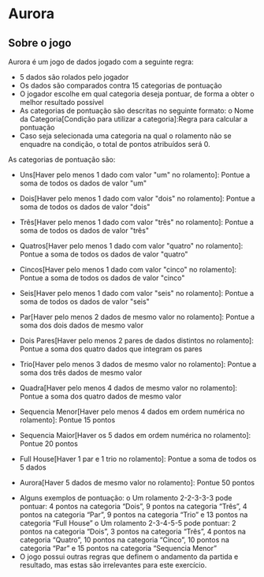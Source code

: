 # Aurora 

## Sobre o jogo
 Aurora é um jogo de dados jogado com a seguinte regra:
* 5 dados são rolados pelo jogador
* Os dados são comparados contra 15 categorias de pontuação
* O jogador escolhe em qual categoria deseja pontuar, de forma a obter o melhor
resultado possível
* As categorias de pontuação são descritas no seguinte formato:
o Nome da Categoria[Condição para utilizar a categoria]:Regra para calcular a
pontuação
* Caso seja selecionada uma categoria na qual o rolamento não se enquadre na
condição, o total de pontos atribuídos será 0.
 
 
 As categorias de pontuação são:

 - Uns[Haver pelo menos 1 dado com valor "um" no rolamento]: Pontue a soma
de todos os dados de valor "um"

 - Dois[Haver pelo menos 1 dado com valor "dois" no rolamento]: Pontue a soma
de todos os dados de valor "dois"

 - Três[Haver pelo menos 1 dado com valor "três" no rolamento]: Pontue a soma
de todos os dados de valor "três"
 
 - Quatros[Haver pelo menos 1 dado com valor "quatro" no rolamento]: Pontue a
soma de todos os dados de valor "quatro"

 - Cincos[Haver pelo menos 1 dado com valor "cinco" no rolamento]: Pontue a
soma de todos os dados de valor "cinco"

- Seis[Haver pelo menos 1 dado com valor "seis" no rolamento]: Pontue a soma
de todos os dados de valor "seis"

- Par[Haver pelo menos 2 dados de mesmo valor no rolamento]: Pontue a soma
dos dois dados de mesmo valor

- Dois Pares[Haver pelo menos 2 pares de dados distintos no rolamento]: Pontue
a soma dos quatro dados que integram os pares

- Trio[Haver pelo menos 3 dados de mesmo valor no rolamento]: Pontue a soma
dos três dados de mesmo valor

- Quadra[Haver pelo menos 4 dados de mesmo valor no rolamento]: Pontue a
soma dos quatro dados de mesmo valor

- Sequencia Menor[Haver pelo menos 4 dados em ordem numérica no
rolamento]: Pontue 15 pontos

- Sequencia Maior[Haver os 5 dados em ordem numérica no rolamento]: Pontue
20 pontos

- Full House[Haver 1 par e 1 trio no rolamento]: Pontue a soma de todos os 5
dados

- Aurora[Haver 5 dados de mesmo valor no rolamento]: Pontue 50 pontos

* Alguns exemplos de pontuação:
o Um rolamento 2-2-3-3-3 pode pontuar: 4 pontos na categoria “Dois”, 9 pontos
na categoria “Três”, 4 pontos na categoria “Par”, 9 pontos na categoria “Trio”
e 13 pontos na categoria “Full House”
o Um rolamento 2-3-4-5-5 pode pontuar: 2 pontos na categoria “Dois”, 3 pontos
na categoria “Três”, 4 pontos na categoria “Quatro”, 10 pontos na categoria
“Cinco”, 10 pontos na categoria “Par” e 15 pontos na categoria “Sequencia
Menor”
* O jogo possui outras regras que definem o andamento da partida e resultado, mas
estas são irrelevantes para este exercício.
